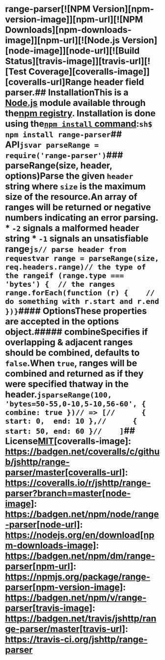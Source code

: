# range-parser[![NPM Version][npm-version-image]][npm-url][![NPM Downloads][npm-downloads-image]][npm-url][![Node.js Version][node-image]][node-url][![Build Status][travis-image]][travis-url][![Test Coverage][coveralls-image]][coveralls-url]Range header field parser.## InstallationThis is a [Node.js](https://nodejs.org/en/) module available through the[npm registry](https://www.npmjs.com/). Installation is done using the[`npm install` command](https://docs.npmjs.com/getting-started/installing-npm-packages-locally):```sh$ npm install range-parser```## API<!-- eslint-disable no-unused-vars -->```jsvar parseRange = require('range-parser')```### parseRange(size, header, options)Parse the given `header` string where `size` is the maximum size of the resource.An array of ranges will be returned or negative numbers indicating an error parsing.  * `-2` signals a malformed header string  * `-1` signals an unsatisfiable range<!-- eslint-disable no-undef -->```js// parse header from requestvar range = parseRange(size, req.headers.range)// the type of the rangeif (range.type === 'bytes') {  // the ranges  range.forEach(function (r) {    // do something with r.start and r.end  })}```#### OptionsThese properties are accepted in the options object.##### combineSpecifies if overlapping & adjacent ranges should be combined, defaults to `false`.When `true`, ranges will be combined and returned as if they were specified thatway in the header.<!-- eslint-disable no-undef -->```jsparseRange(100, 'bytes=50-55,0-10,5-10,56-60', { combine: true })// => [//      { start: 0,  end: 10 },//      { start: 50, end: 60 }//    ]```## License[MIT](LICENSE)[coveralls-image]: https://badgen.net/coveralls/c/github/jshttp/range-parser/master[coveralls-url]: https://coveralls.io/r/jshttp/range-parser?branch=master[node-image]: https://badgen.net/npm/node/range-parser[node-url]: https://nodejs.org/en/download[npm-downloads-image]: https://badgen.net/npm/dm/range-parser[npm-url]: https://npmjs.org/package/range-parser[npm-version-image]: https://badgen.net/npm/v/range-parser[travis-image]: https://badgen.net/travis/jshttp/range-parser/master[travis-url]: https://travis-ci.org/jshttp/range-parser
